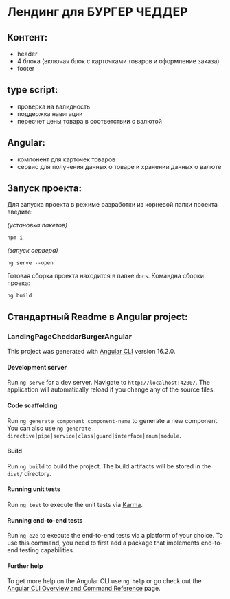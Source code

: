 # Лендинг для БУРГЕР ЧЕДДЕР

## Контент:
- header 
- 4 блока (включая блок с карточками товаров и оформление заказа)
- footer 

## type script:
- проверка на валидность
- поддержка навигации
- пересчет цены товара в соответствии с валютой


## Angular:
- компонент для карточек товаров
- сервис для получения данных о товаре и хранении данных о валюте


## Запуск проекта:
Для запуска проекта в режиме разработки из корневой папки проекта введите:

*(установка пакетов)*
```
npm i
```

*(запуск сервера)*
```
ng serve --open
```

Готовая сборка проекта находится в папке `docs`. 
Командна сборки проека: 
```
ng build
```


## Стандартный Readme в Angular project:

### LandingPageCheddarBurgerAngular

This project was generated with [Angular CLI](https://github.com/angular/angular-cli) version 16.2.0.

#### Development server

Run `ng serve` for a dev server. Navigate to `http://localhost:4200/`. The application will automatically reload if you change any of the source files.

#### Code scaffolding

Run `ng generate component component-name` to generate a new component. You can also use `ng generate directive|pipe|service|class|guard|interface|enum|module`.

#### Build

Run `ng build` to build the project. The build artifacts will be stored in the `dist/` directory.

#### Running unit tests

Run `ng test` to execute the unit tests via [Karma](https://karma-runner.github.io).

#### Running end-to-end tests

Run `ng e2e` to execute the end-to-end tests via a platform of your choice. To use this command, you need to first add a package that implements end-to-end testing capabilities.

#### Further help

To get more help on the Angular CLI use `ng help` or go check out the [Angular CLI Overview and Command Reference](https://angular.io/cli) page.

